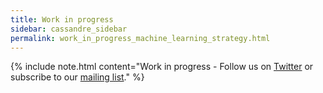 ```yaml
---
title: Work in progress
sidebar: cassandre_sidebar
permalink: work_in_progress_machine_learning_strategy.html
---
```


{% include note.html content="Work in progress - Follow us on [Twitter](https://twitter.com/CassandreTech) or subscribe to our [mailing list](http://eepurl.com/gUGiMb)." %}
